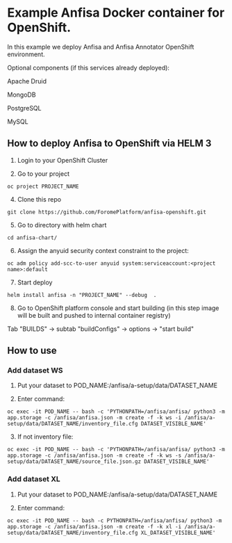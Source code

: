 # Example Anfisa Docker container for OpenShift.

In this example we deploy Anfisa and Anfisa Annotator OpenShift environment.

Optional components (if this services already deployed):

Apache Druid

MongoDB

PostgreSQL

MySQL

## How to deploy Anfisa to OpenShift via HELM 3

1. Login to your OpenShift Cluster

2. Go to your project

`oc project PROJECT_NAME`

4. Clone this repo

`git clone https://github.com/ForomePlatform/anfisa-openshift.git`

5. Go to directory with helm chart

`cd anfisa-chart/`

6.  Assign the anyuid security context constraint to the project:

`oc adm policy add-scc-to-user anyuid system:serviceaccount:<project name>:default`
  
7.  Start deploy

`helm install anfisa -n "PROJECT_NAME" --debug  .`

8. Go to OpenShift platform console and start building (in this step image will be built and pushed to internal container registry)

Tab "BUILDS" -> subtab "buildConfigs" -> options -> "start build"

## How to use

### Add dataset WS

1. Put your dataset to POD_NAME:/anfisa/a-setup/data/DATASET_NAME

2. Enter command:

`oc exec -it POD_NAME -- bash -c 'PYTHONPATH=/anfisa/anfisa/ python3 -m app.storage -c /anfisa/anfisa.json -m create -f -k ws -i /anfisa/a-setup/data/DATASET_NAME/inventory_file.cfg DATASET_VISIBLE_NAME'`

3. If not inventory file:

`oc exec -it POD_NAME -- bash -c 'PYTHONPATH=/anfisa/anfisa/ python3 -m app.storage -c /anfisa/anfisa.json -m create -f -k ws -s /anfisa/a-setup/data/DATASET_NAME/source_file.json.gz DATASET_VISIBLE_NAME'`

### Add dataset XL

1. Put your dataset to POD_NAME:/anfisa/a-setup/data/DATASET_NAME

2. Enter command:

`oc exec -it POD_NAME -- bash -c PYTHONPATH=/anfisa/anfisa/ python3 -m app.storage -c /anfisa/anfisa.json -m create -f -k xl -i /anfisa/a-setup/data/DATASET_NAME/inventory_file.cfg XL_DATASET_VISIBLE_NAME'`

